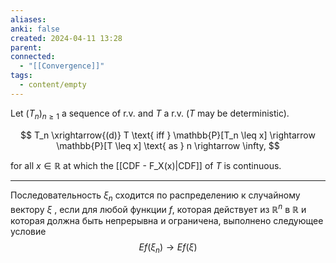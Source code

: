```yaml
---
aliases: 
anki: false
created: 2024-04-11 13:28
parent: 
connected:
  - "[[Convergence]]"
tags:
  - content/empty
---
```


Let $(T_n)_{n\geq1}$ a sequence of r.v. and $T$ a r.v. ($T$ may be deterministic).

$$ T_n \xrightarrow{(d)} T \text{ iff } \mathbb{P}[T_n \leq x] \rightarrow \mathbb{P}[T \leq x] \text{ as } n \rightarrow \infty, $$ 

for all $x \in \mathbb{R}$ at which the [[CDF - F_X(x)|CDF]] of $T$ is continuous.

---



Последовательность $\xi_n$ сходится по распределению к случайному вектору $\xi$ , если для любой функции $f$, которая действует из $\mathbb{R}^n$ в $\mathbb{R}$ и которая должна быть непрерывна и ограничена, выполнено следующее условие
$$Ef(\xi_n)\to Ef(\xi)$$
